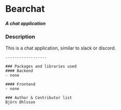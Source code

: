 # Bearchat

##### A chat application

### Description
This is a chat application, similar to slack or discord.


```
------------------

### Packages and libraries used
#### Backend
- none

#### Frontend
- none

### Author & Contributor list
Björn Ohlsson